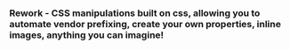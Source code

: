 ### Rework - CSS manipulations built on css, allowing you to automate vendor prefixing, create your own properties, inline images, anything you can imagine!